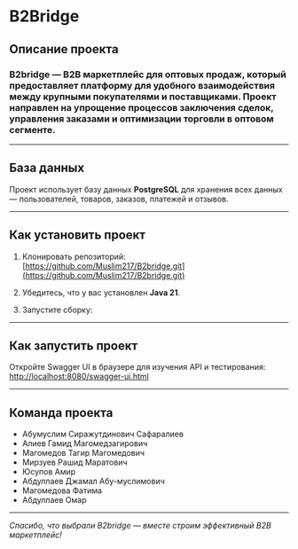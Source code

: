 # B2Bridge

## Описание проекта
### B2bridge — B2B маркетплейс для оптовых продаж, который предоставляет платформу для удобного взаимодействия между крупными покупателями и поставщиками. Проект направлен на упрощение процессов заключения сделок, управления заказами и оптимизации торговли в оптовом сегменте.

---

## База данных
Проект использует базу данных **PostgreSQL** для хранения всех данных — пользователей, товаров, заказов, платежей и отзывов.

---

## Как установить проект

1. Клонировать репозиторий:  
   [https://github.com/Muslim217/B2bridge.git](https://github.com/Muslim217/B2bridge.git)

2. Убедитесь, что у вас установлен **Java 21**.

3. Запустите сборку:  

---

## Как запустить проект

Откройте Swagger UI в браузере для изучения API и тестирования:  
[http://localhost:8080/swagger-ui.html](http://localhost:8080/swagger-ui.html)

---

## Команда проекта

- Абумуслим Сиражутдинович Сафаралиев
- Алиев Гамид Магомедзагирович
- Магомедов Тагир Магомедович
- Мирзуев Рашид Маратович
- Юсупов Амир
- Абдуллаев Джамал Абу-муслимович
- Магомедова Фатима
- Абдуллаев Омар

---

*Спасибо, что выбрали B2bridge — вместе строим эффективный B2B маркетплейс!*
